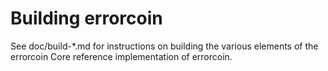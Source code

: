Building errorcoin
================

See doc/build-*.md for instructions on building the various
elements of the errorcoin Core reference implementation of errorcoin.
